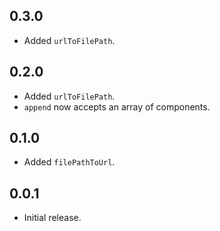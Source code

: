 ## 0.3.0

- Added `urlToFilePath`.

## 0.2.0

- Added `urlToFilePath`.
- `append` now accepts an array of components.

## 0.1.0

- Added `filePathToUrl`.

## 0.0.1

- Initial release.
